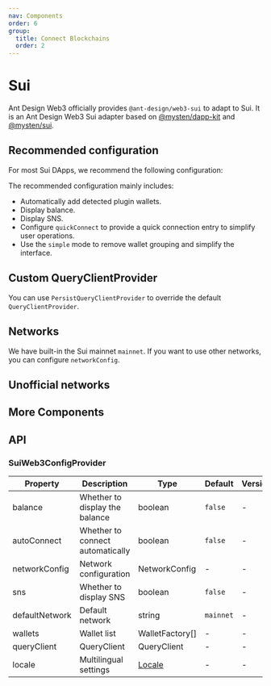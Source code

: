 ```yaml
---
nav: Components
order: 6
group:
  title: Connect Blockchains
  order: 2
---
```


# Sui

Ant Design Web3 officially provides `@ant-design/web3-sui` to adapt to Sui. It is an Ant Design Web3 Sui adapter based on [@mysten/dapp-kit](https://www.npmjs.com/package/@mysten/dapp-kit) and [@mysten/sui](https://www.npmjs.com/package/@mysten/sui).

## Recommended configuration

For most Sui DApps, we recommend the following configuration:

<code src="./demos/recommend.tsx"></code>

The recommended configuration mainly includes:

- Automatically add detected plugin wallets.
- Display balance.
- Display SNS.
- Configure `quickConnect` to provide a quick connection entry to simplify user operations.
- Use the `simple` mode to remove wallet grouping and simplify the interface.

## Custom QueryClientProvider

You can use `PersistQueryClientProvider` to override the default `QueryClientProvider`.

<NormalInstallDependencies packageNames="@tanstack/query-sync-storage-persister @tanstack/react-query-persist-client" save="true"></NormalInstallDependencies>

<code src="./demos/query-client.tsx"></code>

## Networks

We have built-in the Sui mainnet `mainnet`. If you want to use other networks, you can configure `networkConfig`.

<code src="./demos/networks.tsx"></code>

## Unofficial networks

<code src="./demos/networks-unofficial.tsx"></code>

## More Components

<code src="./demos/more-components.tsx"></code>

## API

### SuiWeb3ConfigProvider

| Property       | Description                      | Type            | Default   | Version |
| -------------- | -------------------------------- | --------------- | --------- | ------- |
| balance        | Whether to display the balance   | boolean         | `false`   | -       |
| autoConnect    | Whether to connect automatically | boolean         | `false`   | -       |
| networkConfig  | Network configuration            | NetworkConfig   | -         | -       |
| sns            | Whether to display SNS           | boolean         | `false`   | -       |
| defaultNetwork | Default network                  | string          | `mainnet` | -       |
| wallets        | Wallet list                      | WalletFactory[] | -         | -       |
| queryClient    | QueryClient                      | QueryClient     | -         | -       |
| locale         | Multilingual settings            | [Locale]        | -         | -       |

[Locale]: https://github.com/ant-design/ant-design-web3/blob/main/packages/common/src/locale/zh_CN.ts
